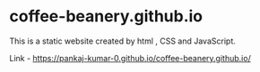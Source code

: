 # coffee-beanery.github.io
This is a static website created by html , CSS and JavaScript.

Link - https://pankaj-kumar-0.github.io/coffee-beanery.github.io/
